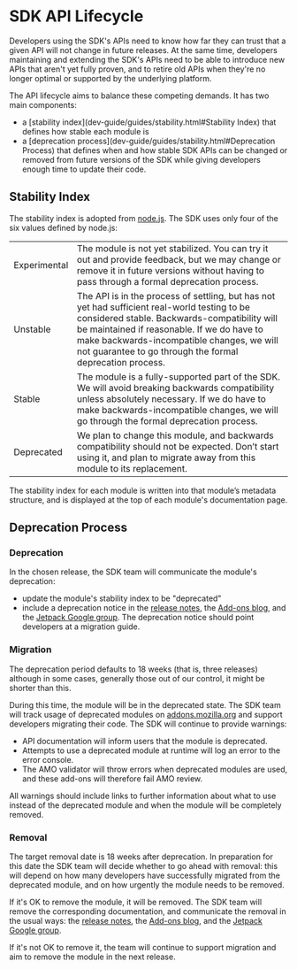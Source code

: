 <!-- This Source Code Form is subject to the terms of the Mozilla Public
   - License, v. 2.0. If a copy of the MPL was not distributed with this
   - file, You can obtain one at http://mozilla.org/MPL/2.0/. -->

# SDK API Lifecycle #

Developers using the SDK's APIs need to know how far they can trust that
a given API will not change in future releases. At the same time, developers
maintaining and extending the SDK's APIs need to be able to introduce new
APIs that aren't yet fully proven, and to retire old APIs when they're
no longer optimal or supported by the underlying platform.

The API lifecycle aims to balance these competing demands. It has two
main components:

* a [stability index](dev-guide/guides/stability.html#Stability Index)
that defines how stable each module is
* a [deprecation process](dev-guide/guides/stability.html#Deprecation Process)
that defines when and how stable SDK APIs can be changed or removed from
future versions of the SDK while giving developers enough time to update
their code.

## Stability Index ##

The stability index is adopted from
[node.js](http://nodejs.org/api/documentation.html#documentation_stability_index).
The SDK uses only four of the six values defined by node.js:

<table>
  <tr>
    <td>Experimental</td>
    <td>The module is not yet stabilized.
You can try it out and provide feedback, but we may change or remove
it in future versions without having to pass through a formal
deprecation process.</td>
  </tr>
  <tr>
    <td>Unstable</td>
    <td>The API is in the process of settling, but has not yet had sufficient
real-world testing to be considered stable.
Backwards-compatibility will be maintained if reasonable.
If we do have to make backwards-incompatible changes, we will not guarantee
to go through the formal deprecation process.</td>
  </tr>
  <tr>
    <td>Stable</td>
    <td>The module is a fully-supported part of
the SDK. We will avoid breaking backwards compatibility unless absolutely
necessary. If we do have to make backwards-incompatible changes, we will
go through the formal deprecation process.</td>
  </tr>
  <tr>
    <td>Deprecated</td>
    <td>We plan to change this module, and backwards compatibility
should not be expected. Don’t start using it, and plan to migrate away from
this module to its replacement.</td>
  </tr>
</table>

The stability index for each module is written into that module’s
metadata structure, and is displayed at the top of each module's
documentation page.

## Deprecation Process ##

### Deprecation ###

In the chosen release, the SDK team will communicate the module's deprecation:

* update the module's stability index to be "deprecated"
* include a deprecation notice in the
[release notes](https://wiki.mozilla.org/Labs/Jetpack/Release_Notes),
the [Add-ons blog](https://blog.mozilla.org/addons/), and the
[Jetpack Google group](https://groups.google.com/forum/?fromgroups#!forum/mozilla-labs-jetpack).
The deprecation notice should point developers at a migration guide.

### Migration ###

The deprecation period defaults to 18 weeks (that is, three releases)
although in some cases, generally those out of our control, it might
be shorter than this.

During this time, the module will be in the deprecated state. The SDK
team will track usage of deprecated modules on
[addons.mozilla.org](https://addons.mozilla.org/en-US/firefox/) and support
developers migrating their code. The SDK will continue to provide warnings:

* API documentation will inform users that the module is deprecated.
* Attempts to use a deprecated module at runtime will log an error to
the error console.
* The AMO validator will throw errors when deprecated modules are used,
and these add-ons will therefore fail AMO review.

All warnings should include links to further information about what to
use instead of the deprecated module and when the module will be completely
removed.

### Removal ###

The target removal date is 18 weeks after deprecation. In preparation for
this date the SDK team will decide whether to go ahead with removal: this
will depend on how many developers have successfully migrated from the
deprecated module, and on how urgently the module needs to be removed.

If it's OK to remove the module, it will be removed. The SDK team will
remove the corresponding documentation, and communicate the removal in
the usual ways: the [release notes](https://wiki.mozilla.org/Labs/Jetpack/Release_Notes),
the [Add-ons blog](https://blog.mozilla.org/addons/), and the
[Jetpack Google group](https://groups.google.com/forum/?fromgroups#!forum/mozilla-labs-jetpack).

If it's not OK to remove it, the team will continue to support migration
and aim to remove the module in the next release.
